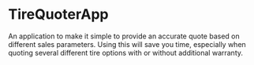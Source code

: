 # TireQuoterApp
An application to make it simple to provide an accurate quote based on different sales parameters. Using this will save you time, especially when quoting several different tire options with or without additional warranty.
